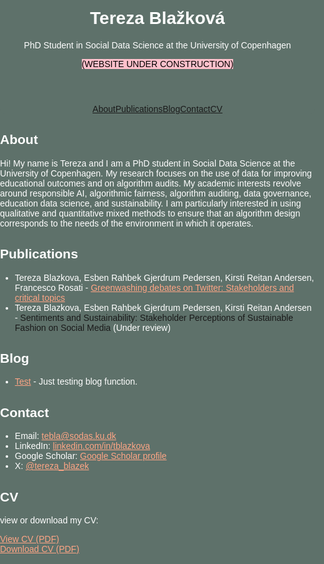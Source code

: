 <html lang="en">
<head>
<meta charset="UTF-8">
<meta name="viewport" content="width=device-width, initial-scale=1.0">
<title>Tereza Blažková - Academic Website</title>
<style>
html, body {
margin: 0;
padding: 0;
height: 100%;
background-color: #5E716A;
color: #fff;
font-family: Arial, sans-serif;
box-sizing: border-box;
}

header {
background-color: #5E716A;
color: #fff;
padding: 1rem;
text-align: center;
border-radius: 8px 8px 0 0;
}

- {
margin: 0;
padding: 0;
box-sizing: border-box;
}

.header-container, .container {
max-width: 800px;
margin: 2rem auto;
width: 100%;
}
nav {
display: flex;
justify-content: center;
background-color: #5E716A ;   <!-- background-color: #333; -->
padding: 0.5rem;
border-radius: 0 0 8px 8px;
flex-wrap: wrap; /* Allows wrapping on smaller screens */
}

nav a {
color: #fea585;
padding: 1rem;
text-decoration: none;
flex: 1 1 auto; /* Flex-grow, flex-shrink, flex-basis for better wrapping */
text-align: center; /* Center text in each link */
}

/* Responsive adjustments for small screens */
@media (max-width: 600px) {
nav a {
padding: 0.5rem;
font-size: 0.9rem; /* Reduce font size for smaller screens */
}
.header-container, .container {
margin: 1rem auto; /* Reduce margins to fit better on small screens */
}
footer {
font-size: 0.8rem; /* Reduce footer text size */
}
}

section {
margin-bottom: 2rem;
padding: 1rem;
background-color:  #5E716A ; <!--#333; -->
border-radius: 8px;
}

footer {
text-align: center;
padding: 1rem;
background-color: #111;
position: fixed;
width: 100%;
bottom: 0;
}

a {
color: #fff;
text-decoration: none;
}

/* Hide unwanted link generated by GitHub Pages */
a[href="https://tereza-blazkova.github.io/"] {
display: none;
}
</style>
</head>
<body>
<div class="header-container">
<header>
<h1>Tereza Blažková</h1>
<p>PhD Student in Social Data Science at the University of Copenhagen</p>
<p><span style="background-color: pink; color: black;">(WEBSITE UNDER CONSTRUCTION)</span></p>
</header>
<!-- English Navigation -->
<nav id="english-nav">
<a href="#about">About</a>
<a href="#publications">Publications</a>
<a href="#blog">Blog</a>
<a href="#contact">Contact</a>
<a href="#cv">CV</a>
</nav>
<!-- Czech Navigation -->

</div>
<!-- English Content -->
<div id="english-content" class="container">
<section id="about">
<h2>About</h2>
<p>Hi! My name is Tereza and I am a PhD student in Social Data Science at the University of Copenhagen. My research focuses on the use of data for improving educational outcomes and on algorithm audits. My academic interests revolve around responsible AI, algorithmic fairness, algorithm auditing, data governance, education data science, and sustainability. I am particularly interested in using qualitative and quantitative mixed methods to ensure that an algorithm design corresponds to the needs of the environment in which it operates.</p>
</section>
<section id="publications">
<h2>Publications</h2>
<ul>
<li>Tereza Blazkova, Esben Rahbek Gjerdrum Pedersen, Kirsti Reitan Andersen, Francesco Rosati - <a href="https://www.sciencedirect.com/science/article/pii/S0959652623034182" style="color: #fea585;" target="_blank">Greenwashing debates on Twitter: Stakeholders and critical topics</a></li>
<li>Tereza Blazkova, Esben Rahbek Gjerdrum Pedersen, Kirsti Reitan Andersen - <a>Sentiments and Sustainability: Stakeholder Perceptions of Sustainable Fashion on Social Media</a> (Under review)</li>
</ul>
</section>
<section id="blog">
<h2>Blog</h2>
<ul>
<li><a href="blog-test.html" style="color: #fea585;">Test</a> - Just testing blog function.</li>
</ul>
</section>
<section id="contact">
<h2>Contact</h2>
<ul>
<li>Email: <a href="mailto:tebla@sodas.ku.dk" style="color: #fea585;">tebla@sodas.ku.dk</a></li>
<li>LinkedIn: <a href="https://www.linkedin.com/in/tblazkova/" style="color: #fea585;" target="_blank">linkedin.com/in/tblazkova</a></li>
<li>Google Scholar: <a href="https://scholar.google.com/citations?user=BPCG6uoAAAAJ&hl=cs" style="color: #fea585;" target="_blank">Google Scholar profile</a></li>
<li>X: <a href="https://twitter.com/tereza_blazek" style="color: #fea585;" target="_blank">@tereza_blazek</a></li>
</ul>
</section>
<section id="cv">
<h2>CV</h2>
<p>view or download my CV:</p>
<a href="cv.pdf" target="_blank" style="color: #fea585;">View CV (PDF)</a>
<br>
<a href="cv.pdf" download style="color: #fea585;">Download CV (PDF)</a>
</section>
</div>
</body>
</html>

